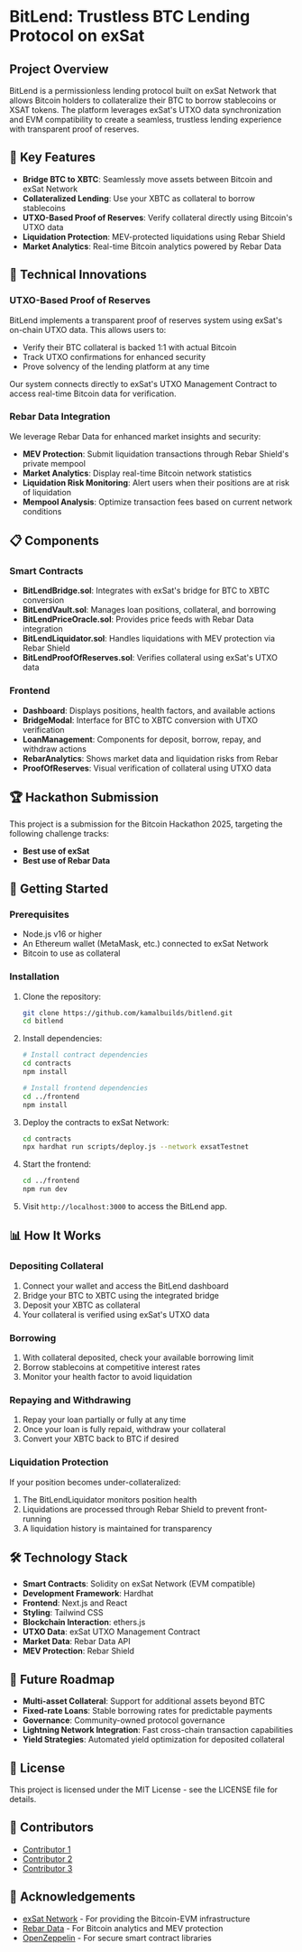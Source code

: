 # BitLend: Trustless BTC Lending Protocol on exSat

## Project Overview

BitLend is a permissionless lending protocol built on exSat Network that allows Bitcoin holders to collateralize their BTC to borrow stablecoins or XSAT tokens. The platform leverages exSat's UTXO data synchronization and EVM compatibility to create a seamless, trustless lending experience with transparent proof of reserves.


## 🔑 Key Features

- **Bridge BTC to XBTC**: Seamlessly move assets between Bitcoin and exSat Network
- **Collateralized Lending**: Use your XBTC as collateral to borrow stablecoins
- **UTXO-Based Proof of Reserves**: Verify collateral directly using Bitcoin's UTXO data
- **Liquidation Protection**: MEV-protected liquidations using Rebar Shield
- **Market Analytics**: Real-time Bitcoin analytics powered by Rebar Data

## 🔧 Technical Innovations

### UTXO-Based Proof of Reserves

BitLend implements a transparent proof of reserves system using exSat's on-chain UTXO data. This allows users to:

- Verify their BTC collateral is backed 1:1 with actual Bitcoin
- Track UTXO confirmations for enhanced security
- Prove solvency of the lending platform at any time

Our system connects directly to exSat's UTXO Management Contract to access real-time Bitcoin data for verification.

### Rebar Data Integration

We leverage Rebar Data for enhanced market insights and security:

- **MEV Protection**: Submit liquidation transactions through Rebar Shield's private mempool
- **Market Analytics**: Display real-time Bitcoin network statistics
- **Liquidation Risk Monitoring**: Alert users when their positions are at risk of liquidation
- **Mempool Analysis**: Optimize transaction fees based on current network conditions

## 📋 Components

### Smart Contracts

- **BitLendBridge.sol**: Integrates with exSat's bridge for BTC to XBTC conversion
- **BitLendVault.sol**: Manages loan positions, collateral, and borrowing
- **BitLendPriceOracle.sol**: Provides price feeds with Rebar Data integration
- **BitLendLiquidator.sol**: Handles liquidations with MEV protection via Rebar Shield
- **BitLendProofOfReserves.sol**: Verifies collateral using exSat's UTXO data

### Frontend

- **Dashboard**: Displays positions, health factors, and available actions
- **BridgeModal**: Interface for BTC to XBTC conversion with UTXO verification
- **LoanManagement**: Components for deposit, borrow, repay, and withdraw actions
- **RebarAnalytics**: Shows market data and liquidation risks from Rebar
- **ProofOfReserves**: Visual verification of collateral using UTXO data

## 🏆 Hackathon Submission

This project is a submission for the Bitcoin Hackathon 2025, targeting the following challenge tracks:

- **Best use of exSat**
- **Best use of Rebar Data**

## 🚀 Getting Started

### Prerequisites

- Node.js v16 or higher
- An Ethereum wallet (MetaMask, etc.) connected to exSat Network
- Bitcoin to use as collateral

### Installation

1. Clone the repository:
   ```bash
   git clone https://github.com/kamalbuilds/bitlend.git
   cd bitlend
   ```

2. Install dependencies:
   ```bash
   # Install contract dependencies
   cd contracts
   npm install

   # Install frontend dependencies
   cd ../frontend
   npm install
   ```

3. Deploy the contracts to exSat Network:
   ```bash
   cd contracts
   npx hardhat run scripts/deploy.js --network exsatTestnet
   ```

4. Start the frontend:
   ```bash
   cd ../frontend
   npm run dev
   ```

5. Visit `http://localhost:3000` to access the BitLend app.

## 📊 How It Works

### Depositing Collateral

1. Connect your wallet and access the BitLend dashboard
2. Bridge your BTC to XBTC using the integrated bridge
3. Deposit your XBTC as collateral
4. Your collateral is verified using exSat's UTXO data

### Borrowing

1. With collateral deposited, check your available borrowing limit
2. Borrow stablecoins at competitive interest rates
3. Monitor your health factor to avoid liquidation

### Repaying and Withdrawing

1. Repay your loan partially or fully at any time
2. Once your loan is fully repaid, withdraw your collateral
3. Convert your XBTC back to BTC if desired

### Liquidation Protection

If your position becomes under-collateralized:

1. The BitLendLiquidator monitors position health
2. Liquidations are processed through Rebar Shield to prevent front-running
3. A liquidation history is maintained for transparency

## 🛠️ Technology Stack

- **Smart Contracts**: Solidity on exSat Network (EVM compatible)
- **Development Framework**: Hardhat
- **Frontend**: Next.js and React
- **Styling**: Tailwind CSS
- **Blockchain Interaction**: ethers.js
- **UTXO Data**: exSat UTXO Management Contract
- **Market Data**: Rebar Data API
- **MEV Protection**: Rebar Shield

## 🔮 Future Roadmap

- **Multi-asset Collateral**: Support for additional assets beyond BTC
- **Fixed-rate Loans**: Stable borrowing rates for predictable payments
- **Governance**: Community-owned protocol governance
- **Lightning Network Integration**: Fast cross-chain transaction capabilities
- **Yield Strategies**: Automated yield optimization for deposited collateral

## 📄 License

This project is licensed under the MIT License - see the LICENSE file for details.

## 👥 Contributors

- [Contributor 1](https://github.com/contributor1)
- [Contributor 2](https://github.com/contributor2)
- [Contributor 3](https://github.com/contributor3)

## 🙏 Acknowledgements

- [exSat Network](https://exsat.network) - For providing the Bitcoin-EVM infrastructure
- [Rebar Data](https://rebarlabs.io) - For Bitcoin analytics and MEV protection
- [OpenZeppelin](https://openzeppelin.com) - For secure smart contract libraries 